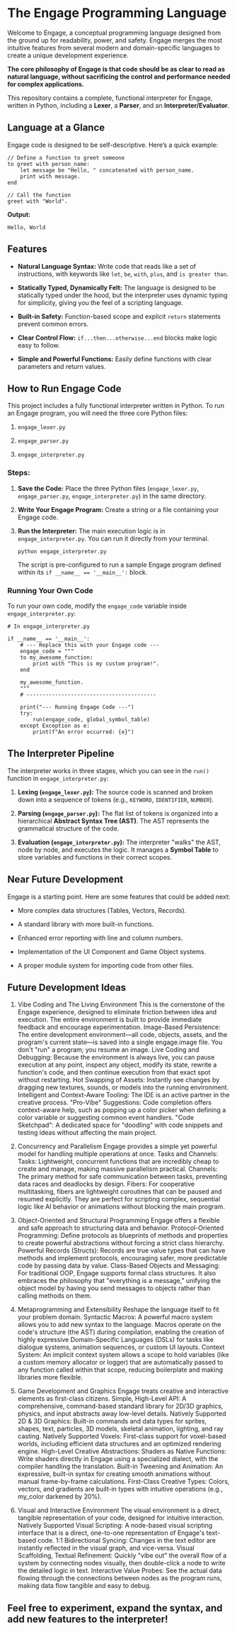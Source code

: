 ﻿# The Engage Programming Language

Welcome to Engage, a conceptual programming language designed from the ground up for readability, power, and safety. Engage merges the most intuitive features from several modern and domain-specific languages to create a unique development experience.

**The core philosophy of Engage is that code should be as clear to read as natural language, without sacrificing the control and performance needed for complex applications.**

This repository contains a complete, functional interpreter for Engage, written in Python, including a **Lexer**, a **Parser**, and an **Interpreter/Evaluator**.

## Language at a Glance

Engage code is designed to be self-descriptive. Here’s a quick example:

```
// Define a function to greet someone
to greet with person_name:
    let message be "Hello, " concatenated with person_name.
    print with message.
end

// Call the function
greet with "World".

```

**Output:**

```
Hello, World

```

## Features

-   **Natural Language Syntax:** Write code that reads like a set of instructions, with keywords like `let`, `be`, `with`, `plus`, and `is greater than`.
    
-   **Statically Typed, Dynamically Felt:** The language is designed to be statically typed under the hood, but the interpreter uses dynamic typing for simplicity, giving you the feel of a scripting language.
    
-   **Built-in Safety:** Function-based scope and explicit `return` statements prevent common errors.
    
-   **Clear Control Flow:**  `if...then...otherwise...end` blocks make logic easy to follow.
    
-   **Simple and Powerful Functions:** Easily define functions with clear parameters and return values.
    

## How to Run Engage Code

This project includes a fully functional interpreter written in Python. To run an Engage program, you will need the three core Python files:

1.  `engage_lexer.py`
    
2.  `engage_parser.py`
    
3.  `engage_interpreter.py`
    

### Steps:

1.  **Save the Code:** Place the three Python files (`engage_lexer.py`, `engage_parser.py`, `engage_interpreter.py`) in the same directory.
    
2.  **Write Your Engage Program:** Create a string or a file containing your Engage code.
    
3.  **Run the Interpreter:** The main execution logic is in `engage_interpreter.py`. You can run it directly from your terminal.
    
    ```
    python engage_interpreter.py
    
    ```
    
    The script is pre-configured to run a sample Engage program defined within its `if __name__ == '__main__':` block.
    

### Running Your Own Code

To run your own code, modify the `engage_code` variable inside `engage_interpreter.py`:

```
# In engage_interpreter.py

if __name__ == '__main__':
    # --- Replace this with your Engage code ---
    engage_code = """
    to my_awesome_function:
        print with "This is my custom program!".
    end

    my_awesome_function.
    """
    # -----------------------------------------
    
    print("--- Running Engage Code ---")
    try:
        run(engage_code, global_symbol_table)
    except Exception as e:
        print(f"An error occurred: {e}")

```

## The Interpreter Pipeline

The interpreter works in three stages, which you can see in the `run()` function in `engage_interpreter.py`:

1.  **Lexing (`engage_lexer.py`):** The source code is scanned and broken down into a sequence of tokens (e.g., `KEYWORD`, `IDENTIFIER`, `NUMBER`).
    
2.  **Parsing (`engage_parser.py`):** The flat list of tokens is organized into a hierarchical **Abstract Syntax Tree (AST)**. The AST represents the grammatical structure of the code.
    
3.  **Evaluation (`engage_interpreter.py`):** The interpreter "walks" the AST, node by node, and executes the logic. It manages a **Symbol Table** to store variables and functions in their correct scopes.
    

## Near Future Development

Engage is a starting point. Here are some features that could be added next:

-   More complex data structures (Tables, Vectors, Records).
    
-   A standard library with more built-in functions.
    
-   Enhanced error reporting with line and column numbers.
    
-   Implementation of the UI Component and Game Object systems.
    
-   A proper module system for importing code from other files.


## Future Development Ideas

1. Vibe Coding and The Living Environment
    This is the cornerstone of the Engage experience, designed to eliminate friction between idea and execution. The entire environment is built to provide immediate feedback and encourage experimentation.
    Image-Based Persistence: The entire development environment—all code, objects, assets, and the program's current state—is saved into a single engage.image file. You don't "run" a program; you resume an image.
    Live Coding and Debugging: Because the environment is always live, you can pause execution at any point, inspect any object, modify its state, rewrite a function's code, and then continue execution from that exact spot without restarting.
    Hot Swapping of Assets: Instantly see changes by dragging new textures, sounds, or models into the running environment.
    Intelligent and Context-Aware Tooling: The IDE is an active partner in the creative process.
    "Pro-Vibe" Suggestions: Code completion offers context-aware help, such as popping up a color picker when defining a color variable or suggesting common event handlers.
    "Code Sketchpad": A dedicated space for "doodling" with code snippets and testing ideas without affecting the main project.

2. Concurrency and Parallelism
    Engage provides a simple yet powerful model for handling multiple operations at once.
    Tasks and Channels:
    Tasks: Lightweight, concurrent functions that are incredibly cheap to create and manage, making massive parallelism practical.
    Channels: The primary method for safe communication between tasks, preventing data races and deadlocks by design.
    Fibers: For cooperative multitasking, fibers are lightweight coroutines that can be paused and resumed explicitly. They are perfect for scripting complex, sequential logic like AI behavior or animations without blocking the main program.

3. Object-Oriented and Structural Programming
    Engage offers a flexible and safe approach to structuring data and behavior.
    Protocol-Oriented Programming: Define protocols as blueprints of methods and properties to create powerful abstractions without forcing a strict class hierarchy.
    Powerful Records (Structs): Records are true value types that can have methods and implement protocols, encouraging safer, more predictable code by passing data by value.
    Class-Based Objects and Messaging: For traditional OOP, Engage supports formal class structures. It also embraces the philosophy that "everything is a message," unifying the object model by having you send messages to objects rather than calling methods on them.

4. Metaprogramming and Extensibility
    Reshape the language itself to fit your problem domain.
    Syntactic Macros: A powerful macro system allows you to add new syntax to the language. Macros operate on the code's structure (the AST) during compilation, enabling the creation of highly expressive Domain-Specific Languages (DSLs) for tasks like dialogue systems, animation sequences, or custom UI layouts.
    Context System: An implicit context system allows a scope to hold variables (like a custom memory allocator or logger) that are automatically passed to any function called within that scope, reducing boilerplate and making libraries more flexible.

5. Game Development and Graphics
    Engage treats creative and interactive elements as first-class citizens.
    Simple, High-Level API: A comprehensive, command-based standard library for 2D/3D graphics, physics, and input abstracts away low-level details.
    Natively Supported 2D & 3D Graphics: Built-in commands and data types for sprites, shapes, text, particles, 3D models, skeletal animation, lighting, and ray casting.
    Natively Supported Voxels: First-class support for voxel-based worlds, including efficient data structures and an optimized rendering engine.
    High-Level Creative Abstractions:
    Shaders as Native Functions: Write shaders directly in Engage using a specialized dialect, with the compiler handling the translation.
    Built-in Tweening and Animation: An expressive, built-in syntax for creating smooth animations without manual frame-by-frame calculations.
    First-Class Creative Types: Colors, vectors, and gradients are built-in types with intuitive operations (e.g., my_color darkened by 20%).

6. Visual and Interactive Environment
    The visual environment is a direct, tangible representation of your code, designed for intuitive interaction.
    Natively Supported Visual Scripting: A node-based visual scripting interface that is a direct, one-to-one representation of Engage's text-based code.
    1:1 Bidirectional Syncing: Changes in the text editor are instantly reflected in the visual graph, and vice-versa.
    Visual Scaffolding, Textual Refinement: Quickly "vibe out" the overall flow of a system by connecting nodes visually, then double-click a node to write the detailed logic in text.
    Interactive Value Probes: See the actual data flowing through the connections between nodes as the program runs, making data flow tangible and easy to debug.
    

## Feel free to experiment, expand the syntax, and add new features to the interpreter!
